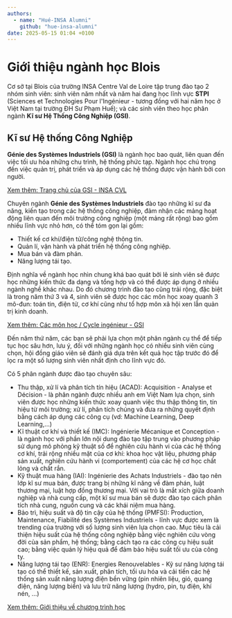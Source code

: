 ```yaml
---
authors:
  - name: "Hué-INSA Alumni"
    github: "hue-insa-alumni"
date: 2025-05-15 01:04 +0100
---
```


# Giới thiệu ngành học Blois

Cơ sở tại Blois của trường INSA Centre Val de Loire tập trung đào tạo 2 nhóm sinh viên: sinh viên năm nhất và năm hai đang học lĩnh vực **STPI** (Sciences et Technologies Pour l'Ingénieur - tương đồng với hai năm học ở Việt Nam tại trường ĐH Sư Phạm Huế); và các sinh viên theo học phân ngành **Kĩ sư Hệ Thống Công Nghiệp (GSI)**.

## Kĩ sư Hệ thống Công Nghiệp

**Génie des Systèmes Industriels (GSI)** là ngành học bao quát, liên quan đến việc tối ưu hóa những chu trình, hệ thống phức tạp. Ngành học chú trọng đến việc quản trị, phát triển và áp dụng các hệ thống được vận hành bởi con người.

[Xem thêm: Trang chủ của GSI - INSA CVL](https://www.insa-centrevaldeloire.fr/fr/formation/genie-des-systemes-industriels)

Chuyên ngành **Génie des Systèmes Industriels** đào tạo những kĩ sư đa năng, kiến tạo trong các hệ thống công nghiệp, đảm nhận các mảng hoạt động liên quan đến môi trường công nghiệp (một mảng rất rộng) bao gồm nhiều lĩnh vực nhỏ hơn, có thể tóm gọn lại gồm:

- Thiết kế cơ khí/điện tử/công nghệ thông tin.
- Quản lí, vận hành và phát triển hệ thống công nghiệp.
- Mua bán và đàm phán.
- Năng lượng tái tạo.

Định nghĩa về ngành học nhìn chung khá bao quát bởi lẽ sinh viên sẽ được học những kiến thức đa dạng và tổng hợp và có thể được áp dụng ở nhiều ngành nghề khác nhau. Do đó chương trình đào tạo cũng trải rộng, đặc biệt là trong năm thứ 3 và 4, sinh viên sẽ được học các môn học xoay quanh 3 mô-đun: toán tin, điện tử, cơ khí cũng như tổ hợp môn xã hội xen lẫn quản trị kinh doanh.

[Xem thêm: Các môn học / Cycle ingénieur - GSI](https://drive.google.com/file/d/1xhweSPfb1xhwjG_xcCPgX6qxBJdxHF6d/view)

Đến năm thứ năm, các bạn sẽ phải lựa chọn một phân ngành cụ thể để tiếp tục học sâu hơn, lưu ý, đối với những ngành học có nhiều sinh viên cùng chọn, hội đồng giáo viên sẽ đánh giá dựa trên kết quả học tập trước đó để lọc ra một số lượng sinh viên nhất định cho lĩnh vực đó.

Có 5 phân ngành được đào tạo chuyên sâu:

- Thu thập, xử lí và phân tích tín hiệu (ACAD): Acquisition - Analyse et Décision - là phân ngành được nhiều anh em Việt Nam lựa chọn, sinh viên được học những kiến thức xoay quanh việc thu thập thông tin, tín hiệu từ môi trường; xử lí, phân tích chúng và đưa ra những quyết định bằng cách áp dụng các công cụ (vd: Machine Learning, Deep Learning,...)
- Kĩ thuật cơ khí và thiết kế (IMC): Ingénierie Mécanique et Conception - là ngành học với phần lớn nội dung đào tạo tập trung vào phương pháp sử dụng mô phỏng kỹ thuật số để nghiên cứu hành vi của các hệ thống cơ khí, trải rộng nhiều mặt của cơ khí: khoa học vật liệu, phương pháp sản xuất, nghiên cứu hành vi (comportement) của các hệ cơ học chất lỏng và chất rắn.
- Kỹ thuật mua hàng (IAI): Ingénierie des Achats Industriels - đào tạo nên lớp kĩ sư mua bán, được trang bị những kĩ năng về đàm phán, luật thương mại, luật hợp đồng thương mại. Với vai trò là mắt xích giữa doanh nghiệp và nhà cung cấp, một kĩ sư mua bán sẽ được đào tạo cách phân tích nhà cung, nguồn cung và các khái niệm mua hàng.
- Bảo trì, hiệu suất và độ tin cậy của hệ thống (PMFSI): Production, Maintenance, Fiabilité des Systèmes Industriels - lĩnh vực được xem là trending của trường với số lượng sinh viên lựa chọn cao. Mục tiêu là cải thiện hiệu suất của hệ thống công nghiệp bằng việc nghiên cứu vòng đời của sản phẩm, hệ thống; bằng cách tạo ra các công cụ hiệu suất cao; bằng việc quản lý hiệu quả để đảm bảo hiệu suất tối ưu của công ty.
- Năng lượng tái tạo (ENR): Energies Renouvelables - Kỹ sư năng lượng tái tạo có thể thiết kế, sản xuất, phân tích, tối ưu hóa và cải tiến các hệ thống sản xuất năng lượng điện bền vững (pin nhiên liệu, gió, quang điện, năng lượng biển) và lưu trữ năng lượng (hydro, pin, tụ điện, khí nén, ...)

[Xem thêm: Giới thiệu về chương trình học](https://drive.google.com/file/d/1aeDPMKigK3RKhB9h-UAav169_ETFq9W-/view)
